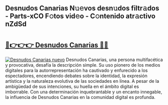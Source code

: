 ## Desnudos Canarias N𝚞𝚎vos desn𝚞dos filtr𝚊dos - Parts-xCO F𝚘tos vid𝚎o - C𝚘ntenido atr𝚊ctivo nZdSd

# <h2><a href="http://mb7fyk.tromn.icu/?c=Desnudos+Canarias">🔗👉👉👉 Desnudos Canarias 🔗🔗</a></h2>

[![Desnudos Canarias nuevo](https://i.imgur.com/pEAQMta.gif)](http://mb7fyk.tromn.icu/?c=Desnudos+Canarias)
Desnudos Canarias, una persona multifacética y provocativa, desafía la descripción simple. Su uso pionero de los medios digitales para la autorrepresentación ha cautivado y enfurecido a los espectadores, encendiendo debates sobre la identidad, la expresión artística y la naturaleza evolutiva de las sociedades en línea. A pesar de la ambigüedad de sus intenciones, su huella en el ámbito digital es imborrable. Con una determinación inquebrantable y un encanto innegable, la influencia de Desnudos Canarias en la comunidad digital es profunda.
